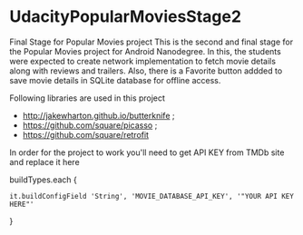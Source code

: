 # UdacityPopularMoviesStage2
Final Stage for Popular Movies project
This is the second and final stage for the Popular Movies project for Android Nanodegree.
In this, the students were expected to create network implementation to fetch  movie details along with reviews and trailers.
Also, there is a Favorite button addded to save movie details in SQLite database for offline access.

Following libraries are used in this project 

- http://jakewharton.github.io/butterknife ;
- https://github.com/square/picasso ;
- https://github.com/square/retrofit


In order for the project to work you'll need to get API KEY from TMDb site and replace it here

buildTypes.each {

    it.buildConfigField 'String', 'MOVIE_DATABASE_API_KEY', '"YOUR API KEY HERE"'

}

